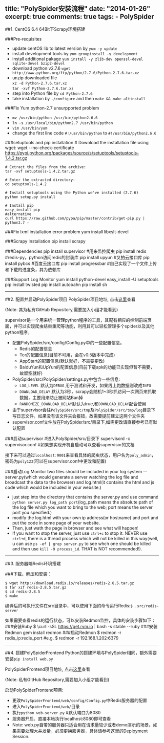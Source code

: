 title: "PolySpider安装流程"
date: "2014-01-26"
excerpt: true
comments: true
tags:
    - PolySpider
---

##1. CentOS 6.4 64Bit下Scrapy环境搭建

###Pre-requisites
*   update centOS lib to latest version by `yum -y update`
*   install development tools by `yum groupinstall -y development`
*   install additional pakage `yum install -y zlib-dev openssl-devel sqlite-devel bzip2-devel`
*   download python v2.7.6 `wget http://www.python.org/ftp/python/2.7.6/Python-2.7.6.tar.xz`
*   unzip downloaded file <br>
    `xz -d Python-2.7.6.tar.xz`<br> 
    `tar -xvf Python-2.7.6.tar.xz`
*   step into Python file by `cd Python-2.7.6`
*   take installation by `./configure` and then `make && make altinstall`

###Fix Yum python-2.7 unsurpported problem
*   `mv /usr/bin/python /usr/bin/python2.6.6`
*   `ln -s /usr/local/bin/python2.7 /usr/bin/python`
*   `vim /usr/bin/yum`
*   change the first line code `#!/usr/bin/python` to `#!/usr/bin/python2.6.6`

<!-- more -->

###setuptools and pip installation
    # Download the installation file using wget:
    wget --no-check-certificate https://pypi.python.org/packages/source/s/setuptools/setuptools-1.4.2.tar.gz
    
    # Extract the files from the archive:
    tar -xvf setuptools-1.4.2.tar.gz
    
    # Enter the extracted directory:
    cd setuptools-1.4.2
    
    # Install setuptools using the Python we've installed (2.7.6)
    python setup.py install
    
    # Install pip
    easy_install pip
    #alternative
    curl https://raw.github.com/pypa/pip/master/contrib/get-pip.py | python2.7 -

###Fix lxml installation error problem
    yum install libxslt-devel

###Scrapy Installation
    pip install scrapy

###Dependencies
    pip install supervisor #用来监控爬虫
    pip install redis #redis-py，python访问redis的封装库
    pip install upyun #又拍云接口库
    pip install pybcs #百度云接口库
    pip install progressbar #自己实现了一个文件上传和下载的进度条，其为依赖库

###Support Log Monitor
    yum install python-devel
    easy_install -U setuptools
    pip install twisted
    pip install autobahn
    pip install sh

---

##2. 配置并启动PolySpider项目
PolySpider项目地址, 点击[这里](https://github.com/wh1100717/PolySpider/tree/0.3)查看

(Note: 其为私有GitHub Repository,需要加入小组才能看到)

supervisor是一个用来统一管理python程序的工具，其配有相应的控制前端页面，并可以实现爬虫结束重爬等功能，利用其可以轻松管理多个spider以及其他python程序。

*   配置PolySpider/src/config/Config.py中的一些配置信息。
    *   Redis的配置信息
    *   Tor的配置信息(目前不可用，会在v0.5版本中完成)
    *   AppStart的配置信息(默认就好，不需要更改)
    *   BaiduYun和UpYun的配置信息(目前下载apk的功能已实现但暂不需要，故留空就好)
*   PolySpider/src/PolySpider/settings.py中包含一些信息:
    *   `LOG_LEVEL` 默认为`DEBUG` 用于测试和开发，如果线上跑数据则改成`INFO`
    *   `DOWNLOAD_DELAY` 默认为3秒，scrapy会随机1~3秒抓访问一次网页来抓取数据，主要用来防止被网站Ban掉
    *   `RANDOMIZE_DOWNLOAD_DELAY`默认为true,和`DOWNLOAD_DELAY`配合使用
*   由于supervisor会往`PolySpider/src/tmp`及`PolySpider/src/tmp/log`目录下写日志文件，如果没有该文件夹会报错，故需要提前建立这两个文件夹
*   supervisor.conf文件放在PolySpider/src/目录下,如需更改请直接参考已有默认配置

###启动supervisor
    #进入PolySpider/src/目录下
    supervisord -c supervisor.conf
    #如果想实现开机自启动可以查看supervisor的文档

接下来可以通过`localhost:9001`来查看具体的爬虫状态，用户名为`poly_admin`，密码为`poly123`(可以在supervisor.conf中更改和配置)

###启动Log Monitor
two files should be included in your log system -- server.py(which would generate a server watching the log file and broadcast the data to the browser) and log.html(it contains the html and js code which would be included in your website.)
* just step into the directory that contains the server.py and use command `python server.py log_path port`(log_path means the absolute path of the log file which you want to bring to the web; port means the server port you specified.)
* modify the log.html with your own ip address(or hostname) and port and put the code in some page of your website.
* Then, just wath the page in browser and see what will happen!
* If you want to stop the server, just use `ctrl+c` to stop it. NEVER use `ctrl+d`, there is a thread process which will not be killed in this way(well, u can use `ps -ef | grep server.py` to see whch one should be killed and then use `kill -9 process_id`. THAT is NOT recommended!).

---

##3. 服务器端Redis环境搭建

###下载，解压和安装：

    $ wget http://download.redis.io/releases/redis-2.8.5.tar.gz
    $ tar xzf redis-2.8.5.tar.gz
    $ cd redis-2.8.5
    $ make

编译后的可执行文件在src目录中，可以使用下面的命令运行Redis:`$ .src/redis-server`

如果需要查看redis的运行状态，可以安装Redmon监控，具体的安装步骤如下：
###安装Ruby
    $ \curl -sSL https://get.rvm.io | bash -s stable --ruby
###安装Redmon
    gem install redmon
###启动Redmon
    $ redmon -r redis_ip:redis_port
    #e.g. $ redmon -r 192.168.1.202:6379

---

##4. 搭建PolySpiderFrontend
Python的搭建环境与PolySpider相同，额外需要安装`pip install web.py`

PolySpiderFrontend项目地址, 点击[这里](https://github.com/wh1100717/PolySpiderFrontend)查看

(Note: 私有GitHub Repository,需要加入小组才能看到)

启动PolySpiderFrontend项目:

*   更改`PolySpiderFrontend/web/config/Config.py`中Redis服务器的配置
*   进入`PolySpiderFrontend/web/`目录
*   执行`python web-server.py` #默认端口为8080
*   服务器开启，直接本地执行localhost:8080即可查看
*   Note: web.py自带的服务器只适合用在请求量较少或者demo演示的场景，如果需要处理大并发量，必须更换服务器，具体请参考[这里](http://webpy.org/cookbook/)的Deployment Session.


